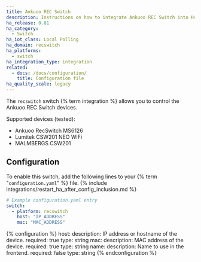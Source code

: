 ```yaml
---
title: Ankuoo REC Switch
description: Instructions on how to integrate Ankuoo REC Switch into Home Assistant.
ha_release: 0.81
ha_category:
  - Switch
ha_iot_class: Local Polling
ha_domain: recswitch
ha_platforms:
  - switch
ha_integration_type: integration
related:
  - docs: /docs/configuration/
    title: Configuration file
ha_quality_scale: legacy
---
```


The `recswitch` switch {% term integration %} allows you to control the Ankuoo REC Switch devices.

Supported devices (tested):

- Ankuoo RecSwitch MS6126
- Lumitek CSW201 NEO WiFi
- MALMBERGS CSW201

## Configuration

To enable this switch, add the following lines to your {% term "`configuration.yaml`" %} file.
{% include integrations/restart_ha_after_config_inclusion.md %}

```yaml
# Example configuration.yaml entry
switch:
  - platform: recswitch
    host: "IP_ADDRESS"
    mac: "MAC_ADDRESS"
```

{% configuration %}
host:
  description: IP address or hostname of the device.
  required: true
  type: string
mac:
  description: MAC address of the device.
  required: true
  type: string
name:
  description: Name to use in the frontend.
  required: false
  type: string
{% endconfiguration %}
